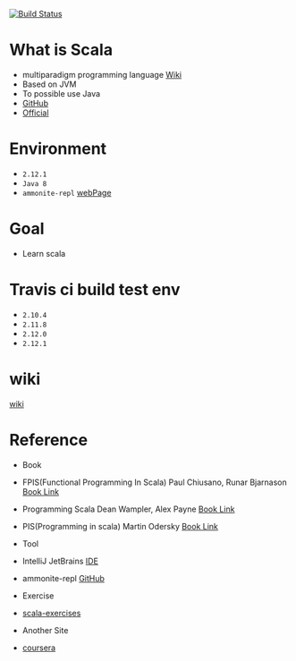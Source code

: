 [![Build Status](https://travis-ci.org/loustler/scala.svg)](https://travis-ci.org/loustler/scala)

# What is Scala
 - multiparadigm programming language [Wiki](https://ko.wikipedia.org/wiki/다중_패러다임_프로그래밍_언어)
 - Based on JVM
 - To possible use Java
 - [GitHub](https://github.com/scala/scala)
 - [Official](http://www.scala-lang.org)

# Environment
 - `2.12.1`
 - `Java 8`
 - `ammonite-repl` [webPage](http://www.lihaoyi.com/Ammonite/)
 
# Goal
 - Learn scala
 
# Travis ci build test env
 - `2.10.4`
 - `2.11.8`
 - `2.12.0`
 - `2.12.1`
 
# wiki
 [wiki](docs)
 
# Reference
 - Book
  - FPIS(Functional Programming In Scala) Paul Chiusano, Runar Bjarnason [Book Link](http://www.kyobobook.co.kr/product/detailViewKor.laf?ejkGb=KOR&mallGb=KOR&barcode=9791185890180&orderClick=LAG&Kc=)
  - Programming Scala Dean Wampler, Alex Payne [Book Link](http://www.kyobobook.co.kr/product/detailViewKor.laf?ejkGb=KOR&mallGb=KOR&barcode=9788968482755&orderClick=LAG&Kc=)
  - PIS(Programming in scala) Martin Odersky [Book Link](http://www.kyobobook.co.kr/product/detailViewKor.laf?ejkGb=KOR&mallGb=KOR&barcode=9788960776357&orderClick=LAG&Kc=)

 - Tool
  - IntelliJ JetBrains [IDE](https://www.jetbrains.com/idea/)
  - ammonite-repl [GitHub](https://github.com/lihaoyi/Ammonite)
  
 - Exercise
  - [scala-exercises](https://www.scala-exercises.org)
  
 - Another Site
  - [coursera](https://www.coursera.org/learn/progfun1)
